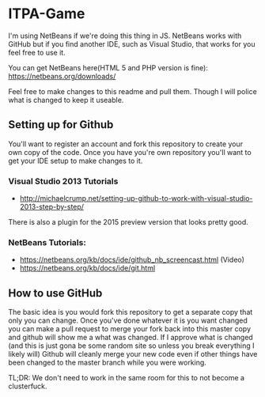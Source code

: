 # ITPA-Game
I'm using NetBeans if we're doing this thing in JS. NetBeans works with GitHub but if you find another IDE, such as Visual Studio, that works for you feel free to use it.

You can get NetBeans here(HTML 5 and PHP version is fine): https://netbeans.org/downloads/

Feel free to make changes to this readme and pull them. Though I will police what is changed to keep it useable.

## Setting up for Github
You'll want to register an account and fork this repository to create your own copy of the code. Once you have you're own repository you'll want to get your IDE setup to make changes to it.

### Visual Studio 2013 Tutorials
- http://michaelcrump.net/setting-up-github-to-work-with-visual-studio-2013-step-by-step/

There is also a plugin for the 2015 preview version that looks pretty good.

### NetBeans Tutorials:
- https://netbeans.org/kb/docs/ide/github_nb_screencast.html (Video)
- https://netbeans.org/kb/docs/ide/git.html

## How to use GitHub
The basic idea is you would fork this repository to get a separate copy that only you can change. Once you've done whatever it is you want changed you can make a pull request to merge your fork back into this master copy and github will show me a what was changed. If I approve what is changed (and this is just gona be some random site so unless you break everything I likely will) Github will cleanly merge your new code even if other things have been changed to the master branch while you were working.

TL;DR: We don't need to work in the same room for this to not become a clusterfuck.

